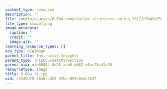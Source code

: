 ```yaml
---
content_type: resource
description: ''
file: /media/courses/6-004-computation-structures-spring-2017/c6349d7530a9cd25d7bc699c0edc1647_6.004_ii.jpg
file_type: image/jpeg
image_metadata:
  caption: ''
  credit: ''
  image-alt: ''
learning_resource_types: []
ocw_type: OCWImage
parent_title: Instructor Insights
parent_type: ThisCourseAtMITSection
parent_uid: afe08404-8e78-ace8-b662-e0ac78cd1a98
resourcetype: Image
title: 6.004_ii.jpg
uid: c6349d75-30a9-cd25-d7bc-699c0edc1647
---
```

